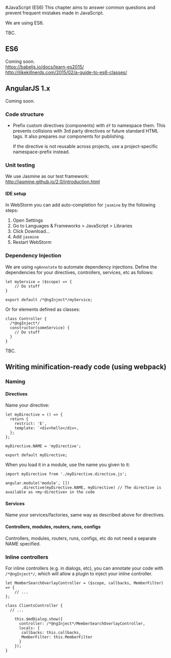 #JavaScript (ES6)
This chapter aims to answer common questions and prevent frequent mistakes made in JavaScript.

We are using ES6.

TBC.

## ES6
Coming soon.  
https://babeljs.io/docs/learn-es2015/  
http://ilikekillnerds.com/2015/02/a-guide-to-es6-classes/  

## AngularJS 1.x
Coming soon.

### Code structure

* Prefix custom directives (components) with `df` to namespace them. This prevents collisions with 3rd party directives or future standard HTML tags. It also prepares our components for publishing.

  If the directive is not reusable across projects, use a project-specific namespace-prefix instead.

### Unit testing
We use Jasmine as our test framework: http://jasmine.github.io/2.0/introduction.html

#### IDE setup
In WebStorm you can add auto-completion for `jasmine` by the following steps:

1. Open Settings
2. Go to Languages & Frameworks > JavaScript > Libraries
3. Click Download...
4. Add `jasmine`
5. Restart WebStorm

### Dependency Injection
We are using `ngAnnotate` to automate dependency injections. Define the dependencies for your directives, controllers, services, etc as follows:
```
let myService = ($scope) => {
    // Do stuff
}

export default /*@ngInject*/myService;
```
Or for elements defined as classes:
```
class Controller {
  /*@ngInject*/
  constructor(someService) {
    // Do stuff
  }
}
```

TBC.


## Writing minification-ready code (using webpack)

### Naming

#### Directives
Name your directive:
```
let myDirective = () => {
  return {
    restrict: 'E',
    template: `<div>hello</div>,
  };
};

myDirective.NAME = 'myDirective';

export default myDirective;
```

When you load it in a module, use the name you given to it:
```
import myDirective from './myDirective.directive.js';

angular.module('module', [])
       .directive(myDirective.NAME, myDirective) // The directive is available as <my-directive> in the code
```

#### Services
Name your services/factories, same way as described above for directives.

#### Controllers, modules, routers, runs, configs
Controllers, modules, routers, runs, configs, etc do not need a separate NAME specified.

### Inline controllers
For inline controllers (e.g. in dialogs, etc), you can annotate your code with `/*@ngInject*/`, which will allow a 
plugin to inject your inline controller.
```
let MemberSearchOverlayController = ($scope, callbacks, MemberFilter) => {
    // ...
};

class ClientsController {
  // ...

    this.$mdDialog.show({
      controller: /*@ngInject*/MemberSearchOverlayController,
      locals: {
       callbacks: this.callbacks,
       MemberFilter: this.MemberFilter
      }
    });
}
```